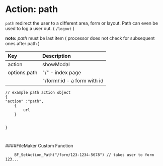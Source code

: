 # Action: path

`path` redirect the user to a different area, form or layout. Path can even be used to log a user out. ( `/logout` )

**note:** _path_ must be last item \( processor does not check for subsequent ones after path \)

| Key | Description |
| :--- | :--- |
| action | showModal |
| options.path | "/" - index page |
| | "/form/:id - a form with id |

```
// example path action object
{
"action" :"path",
    {
        url
    }


}



```

####FileMaker Custom Function
```
    BF_SetAction_Path("/form/123-1234-5678") // takes user to form 123...
```




